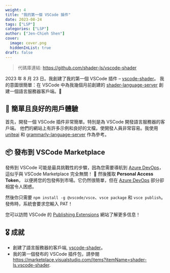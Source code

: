 ```yaml
---
weight: 4
title: "我的第一個 VSCode 插件"
date: 2023-08-24
tags: ["LSP"]
categories: ["LSP"]
author: ["Jen-Chieh Shen"]
cover:
  image: cover.png
  hiddenInList: true
draft: false
---
```


> 代碼庫連結: https://github.com/shader-ls/vscode-shader

2023 年 8 月 23 日。我創建了我的第一個 VSCode 插件 – [vscode-shader][]。
我的意圖很簡單：在 VSCode 中為我幾個月前創建的 [shader-language-server][]
創建一個語言服務器客戶端。🤔

<!-- more -->

## 🔰 簡單且良好的用戶體驗

首先，開發一個 VSCode 插件非常簡單。特別是為 VSCode 開發語言服務器的客戶端。
他們的網站上有許多示例和良好的文檔，使開發人員非常容易。我使用 [uniteai][]
和 [grammarly-language-server][] 作為參考。

## 📦 發布到 VSCode Marketplace

發佈到 VSCode 可能是最具挑戰性的步驟，因為您需要導航到 [Azure DevOps][]，
這似乎與 VSCode Marketplace 完全無關！ 🤔 然後獲取 **Personal Access Token**，
以便將您的包發佈到市場。它仍然很簡單，但在 [Azure DevOps][] 部分卻相當令人困惑。

然後你只需要 `npm install -g @vscode/vsce`、`vsce package` 和 `vsce publish`。
發佈時，系統會要求您輸入 PAT！

您可以訪問 VSCode 的 [Publishing Extensions](https://code.visualstudio.com/api/working-with-extensions/publishing-extension)
網站了解更多信息！

## 🎖️ 成就

- 創建了語言服務器的客戶端, [vscode-shader][]。
- 我的第一個發布的 VSCode 插件包，請參閱 https://marketplace.visualstudio.com/items?itemName=shader-ls.vscode-shader.


[shader-language-server]: https://github.com/shader-ls/shader-language-server
[vscode-shader]: https://github.com/shader-ls/vscode-shader

[uniteai]: https://github.com/freckletonj/uniteai
[grammarly-language-server]: https://github.com/emacs-grammarly/grammarly-language-server

[Azure DevOps]: https://aex.dev.azure.com/
